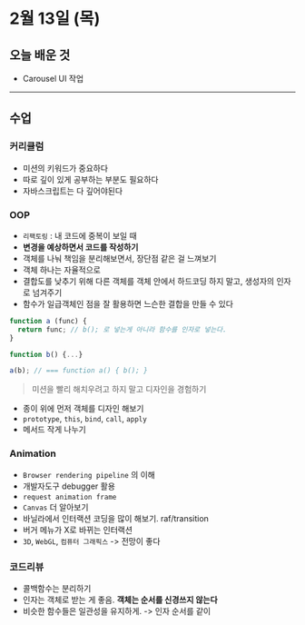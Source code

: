 # 2월 13일 (목)

## 오늘 배운 것

- Carousel UI 작업

---

## 수업

### 커리큘럼

- 미션의 키워드가 중요하다
- 따로 깊이 있게 공부하는 부분도 필요하다
- 자바스크립트는 다 깊어야된다

### OOP

- `리팩토링` : 내 코드에 중복이 보일 때
- **변경을 예상하면서 코드를 작성하기**
- 객체를 나눠 책임을 분리해보면서, 장단점 같은 걸 느껴보기
- 객체 하나는 자율적으로
- 결합도를 낮추기 위해 다른 객체를 객체 안에서 하드코딩 하지 말고, 생성자의 인자로 넘겨주기
- 함수가 일급객체인 점을 잘 활용하면 느슨한 결합을 만들 수 있다
  
```JavaScript
function a (func) {
  return func; // b(); 로 넣는게 아니라 함수를 인자로 넣는다.
}

function b() {...}

a(b); // === function a() { b(); }
```

> 미션을 빨리 해치우려고 하지 말고 디자인을 경험하기

- 종이 위에 먼저 객체를 디자인 해보기
- `prototype`, `this`, `bind`, `call`, `apply`
- 메서드 작게 나누기

### Animation

- `Browser rendering pipeline` 의 이해
- 개발자도구 debugger 활용
- `request animation frame`
- `Canvas` 더 알아보기
- 바닐라에서 인터랙션 코딩을 많이 해보기. raf/transition
- 버거 메뉴가 X로 바뀌는 인터랙션
- `3D`, `WebGL`, `컴퓨터 그래픽스` -> 전망이 좋다

### 코드리뷰

- 콜백함수는 분리하기
- 인자는 객체로 받는 게 좋음. **객체는 순서를 신경쓰지 않는다**
- 비슷한 함수들은 일관성을 유지하게. -> 인자 순서를 같이
